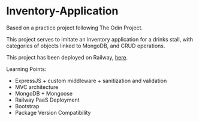 # Inventory-Application

Based on a practice project following The Odin Project.

This project serves to imitate an inventory application for a drinks stall, with categories of objects linked to MongoDB, and CRUD operations.

This project has been deployed on Railway, [here](inventory-application-production-a970.up.railway.app).
<br/>

Learning Points:

- ExpressJS + custom middleware + sanitization and validation
- MVC architecture
- MongoDB + Mongoose
- Railway PaaS Deployment
- Bootstrap
- Package Version Compatibility
